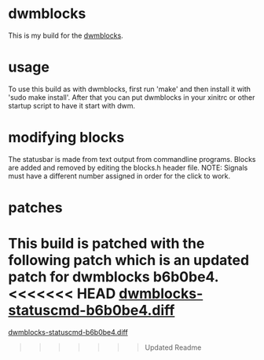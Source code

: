 # dwmblocks
This is my build for the [dwmblocks](https://github.com/torrinfail/dwmblocks).
# usage
To use this build as with dwmblocks, first run 'make' and then install it with 'sudo make install'.
After that you can put dwmblocks in your xinitrc or other startup script to have it start with dwm.
# modifying blocks
The statusbar is made from text output from commandline programs.
Blocks are added and removed by editing the blocks.h header file.
NOTE: Signals must have a different number assigned in order for the click to work.
# patches
This build is patched with the following patch which is an updated patch for dwmblocks b6b0be4.
<br>
<<<<<<< HEAD
<a href=https://gist.github.com/IGeraGera/e4a5583b91b3eec2e81fdceb44dea717>dwmblocks-statuscmd-b6b0be4.diff</a>
=======
<a href=https://gist.github.com/IGeraGera/69cd7929c9da81b3d625a6a82a04b883>dwmblocks-statuscmd-b6b0be4.diff</a>
>>>>>>> Updated Readme
